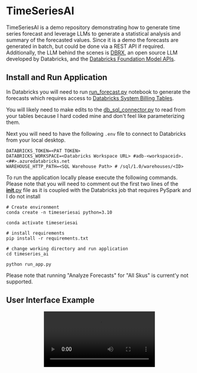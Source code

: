# TimeSeriesAI

TimeSeriesAI is a demo repository demonstrating how to generate time series forecast and leverage LLMs to generate a statistical analysis and summary of the forecasted values. Since it is a demo the forecasts are generated in batch, but could be done via a REST API if required. Additionally, the LLM behind the scenes is [DBRX](https://www.databricks.com/blog/introducing-dbrx-new-state-art-open-llm), an open source LLM developed by Databricks, and the [Databricks Foundation Model APIs](https://docs.databricks.com/en/machine-learning/foundation-models/index.html). 



## Install and Run Application 

In Databricks you will need to run [run_forecast.py](timeseries_ai/run_forecasts.py) notebook to generate the forecasts which requires access to [Databricks System Billing Tables](https://docs.databricks.com/en/administration-guide/system-tables/billing.html). 

You will likely need to make edits to the [db_sql_connector.py](timeseries_ai/libs/db_sql_connect.py) to read from your tables because I hard coded mine and don't feel like parameterizing them. 

Next you will need to have the following `.env` file to connect to Databricks from your local desktop. 
```
DATABRICKS_TOKEN=<PAT TOKEN>
DATABRICKS_WORKSPACE=<Databricks Workspace URL> #adb-<workspaceid>.<##>.azuredatabricks.net
WAREHOUSE_HTTP_PATH=<SQL Warehouse Path> # /sql/1.0/warehouses/<ID>
```


To run the application locally please execute the following commands. Please note that you will need to comment out the first two lines of the [__init__.py](timeseries_ai/libs/__init__.py) file as it is coupled with the Databricks job that requires PySpark and I do not install
```
# Create environment 
conda create -n timeseriesai python=3.10

conda activate timeseriesai

# install requirements 
pip install -r requirements.txt

# change working directory and run application
cd timeseries_ai

python run_app.py
```

Please note that running "Analyze Forecasts" for "All Skus" is current'y not supported. 

## User Interface Example

<div style="text-align: center;">
<video src="https://github.com/rchynoweth/TimeSeriesAI/assets/79483287/ca5a5d8c-bf4d-43d1-bcd4-495dc3630514" controls="controls" style="max-width: 730px;"></video>
</div>




